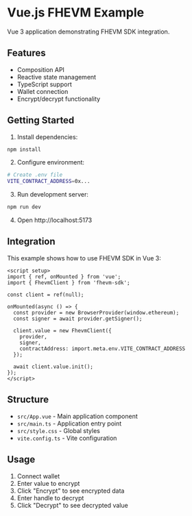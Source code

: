# Vue.js FHEVM Example

Vue 3 application demonstrating FHEVM SDK integration.

## Features

- Composition API
- Reactive state management
- TypeScript support
- Wallet connection
- Encrypt/decrypt functionality

## Getting Started

1. Install dependencies:
```bash
npm install
```

2. Configure environment:
```bash
# Create .env file
VITE_CONTRACT_ADDRESS=0x...
```

3. Run development server:
```bash
npm run dev
```

4. Open http://localhost:5173

## Integration

This example shows how to use FHEVM SDK in Vue 3:

```vue
<script setup>
import { ref, onMounted } from 'vue';
import { FhevmClient } from 'fhevm-sdk';

const client = ref(null);

onMounted(async () => {
  const provider = new BrowserProvider(window.ethereum);
  const signer = await provider.getSigner();

  client.value = new FhevmClient({
    provider,
    signer,
    contractAddress: import.meta.env.VITE_CONTRACT_ADDRESS
  });

  await client.value.init();
});
</script>
```

## Structure

- `src/App.vue` - Main application component
- `src/main.ts` - Application entry point
- `src/style.css` - Global styles
- `vite.config.ts` - Vite configuration

## Usage

1. Connect wallet
2. Enter value to encrypt
3. Click "Encrypt" to see encrypted data
4. Enter handle to decrypt
5. Click "Decrypt" to see decrypted value
